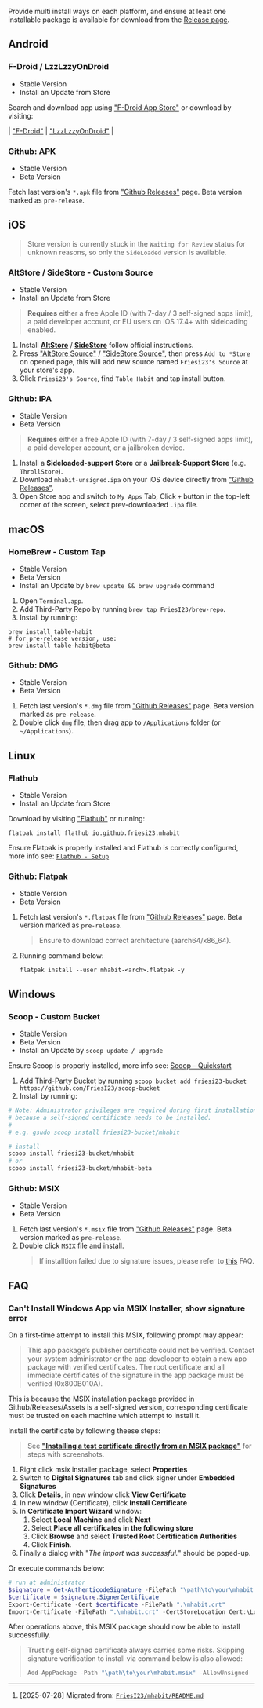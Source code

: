 <!-- markdownlint-disable no-inline-html first-line-heading -->

Provide multi install ways on each platform,
and ensure at least one installable package is available for download
from the [Release page][github-releases].

## Android

### F-Droid / LzzLzzyOnDroid

- Stable Version
- Install an Update from Store

Search and download app using ["F-Droid App Store"][fdroid-app] or download by visiting:

| ["F-Droid"][fdroid-myapp] | ["LzzLzzyOnDroid"][lzzyondroid-myapp] |

### Github: APK

- Stable Version
- Beta Version

Fetch last version's `*.apk` file from ["Github Releases"][github-releases] page.
Beta version marked as `pre-release`.

## iOS

> Store version is currently stuck in the `Waiting for Review` status for unknown reasons,
> so only the `SideLoaded` version is available.

### AltStore / SideStore - Custom Source

- Stable Version
- Install an Update from Store

> **Requires** either a free Apple ID (with 7-day / 3 self-signed apps limit),
> a paid developer account, or EU users on iOS 17.4+ with sideloading enabled.

1. Install [**AltStore**][altstore] / [**SideStore**][sidestore] follow official instructions.
2. Press ["AltStore Source"][altstore-source] / ["SideStore Source"][sidestore-source],
   then press `Add to *Store` on opened page, this will add new source
   named `Friesi23's Source` at your store's app.
3. Click `Friesi23's Source`, find `Table Habit` and tap install button.

### Github: IPA

- Stable Version
- Beta Version

> **Requires** either a free Apple ID (with 7-day / 3 self-signed apps limit),
> a paid developer account, or a jailbroken device.

1. Install a **Sideloaded-support Store** or a **Jailbreak-Support Store** (e.g. `ThrollStore`).
2. Download `mhabit-unsigned.ipa` on your iOS device directly from ["Github Releases"][github-releases].
3. Open Store app and switch to `My Apps` Tab, Click `+` button in the top-left corner of the screen,
   select prev-downloaded `.ipa` file.

## macOS

### HomeBrew - Custom Tap

- Stable Version
- Beta Version
- Install an Update by `brew update && brew upgrade` command

1. Open `Terminal.app`.
2. Add Third-Party Repo by running `brew tap FriesI23/brew-repo`.
3. Install by running:

```shell
brew install table-habit
# for pre-release version, use:
brew install table-habit@beta
```

### Github: DMG

- Stable Version
- Beta Version

1. Fetch last version's `*.dmg` file from ["Github Releases"][github-releases] page.
   Beta version marked as `pre-release`.
2. Double click `dmg` file, then drag app to `/Applications` folder (or `~/Applications`).

## Linux

### Flathub

- Stable Version
- Install an Update from Store

Download by visiting ["Flathub"][flathub-myapp] or running:

```shell
flatpak install flathub io.github.friesi23.mhabit
```

Ensure Flatpak is properly installed and Flathub is correctly configured,
more info see: [`Flathub - Setup`](https://flathub.org/setup)

### Github: Flatpak

- Stable Version
- Beta Version

1. Fetch last version's `*.flatpak` file from ["Github Releases"][github-releases] page.
   Beta version marked as `pre-release`.

   > Ensure to download correct architecture (aarch64/x86_64).

2. Running command below:

   ```shell
   flatpak install --user mhabit-<arch>.flatpak -y
   ```

## Windows

### Scoop - Custom Bucket

- Stable Version
- Beta Version
- Install an Update by `scoop update / upgrade`

Ensure Scoop is properly installed, more info see: [Scoop - Quickstart](https://scoop.sh/)

1. Add Third-Party Bucket by running `scoop bucket add friesi23-bucket https://github.com/FriesI23/scoop-bucket`
2. Install by running:

```powershell
# Note: Administrator privileges are required during first installation
# because a self-signed certificate needs to be installed.
#
# e.g. gsudo scoop install friesi23-bucket/mhabit

# install
scoop install friesi23-bucket/mhabit
# or
scoop install friesi23-bucket/mhabit-beta
```

### Github: MSIX

- Stable Version
- Beta Version

1. Fetch last version's `*.msix` file from ["Github Releases"][github-releases] page.
   Beta version marked as `pre-release`.
2. Double click `MSIX` file and install.
   > If installtion failed due to signature issues,
   > please refer to [this](#cant-install-windows-app-via-msix-installer-show-signature-error) FAQ.

## FAQ

### Can't Install Windows App via MSIX Installer, show signature error

On a first-time attempt to install this MSIX, following prompt may appear:

> This app package’s publisher certificate could not be verified.
> Contact your system administrator or the app developer to obtain
> a new app package with verified certificates.
> The root certificate and all immediate certificates of the signature
> in the app package must be verified (0x800B010A).

This is because the MSIX installation package provided in Github/Releases/Assets
is a self-signed version, corresponding certificate must be trusted
on each machine which attempt to install it.

Install the certificate by following theese steps:

> See [**"Installing a test certificate directly from an MSIX package"**][msix-install-cert]
> for steps with screenshots.

1. Right click msix installer package, select **Properties**
2. Switch to **Digital Signatures** tab and click signer under **Embedded Signatures**
3. Click **Details**, in new window click **View Certificate**
4. In new window (Certificate), click **Install Certificate**
5. In **Certificate Import Wizard** window:
   1. Select **Local Machine** and click **Next**
   2. Select **Place all certificates in the following store**
   3. Click **Browse** and select **Trusted Root Certification Authorities**
   4. Click **Finish**.
6. Finally a dialog with "_The import was successful._" should be poped-up.

Or execute commands below:

```powershell
# run at administrator
$signature = Get-AuthenticodeSignature -FilePath "\path\to\your\mhabit.msix"
$certificate = $signature.SignerCertificate
Export-Certificate -Cert $certificate -FilePath ".\mhabit.crt"
Import-Certificate -FilePath ".\mhabit.crt" -CertStoreLocation Cert:\LocalMachine\Root
```

After operations above, this MSIX package should now be able to install successfully.

> Trusting self-signed certificate always carries some risks.
> Skipping signature verification to install via command below is also allowed:
>
> ```powershell
> Add-AppPackage -Path "\path\to\your\mhabit.msix" -AllowUnsigned
> ```

<!-- refs -->

[github-releases]: https://github.com/FriesI23/mhabit/releases
[fdroid-app]: https://f-droid.org/F-Droid.apk
[fdroid-myapp]: https://f-droid.org/packages/io.github.friesi23.mhabit
[lzzyondroid-myapp]: https://apt.izzysoft.de/fdroid/index/apk/io.github.friesi23.mhabit
[altstore]: https://altstore.io/
[sidestore]: https://sidestore.io/
[altstore-source]: https://play4fun.friesi23.cn/altstore-repo/pages/altstore.html
[sidestore-source]: https://play4fun.friesi23.cn/altstore-repo/pages/sidestore.html
[flathub-myapp]: https://flathub.org/apps/io.github.friesi23.mhabit
[msix-install-cert]: https://www.advancedinstaller.com/install-test-certificate-from-msix.html

---

1. [2025-07-28] Migrated from: [`FriesI23/mhabit/README.md`][_migrate]

[_migrate]: https://github.com/FriesI23/mhabit/blob/09f6cabd6f7b2fa3aca1c087d48e9a6069c28033/README.md
